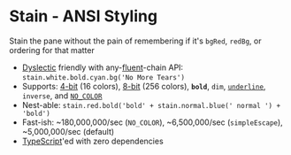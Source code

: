 # Stain - ANSI Styling

Stain the pane without the pain of remembering if it's `bgRed`, `redBg`, or ordering for that matter

+ [Dyslectic](https://en.wikipedia.org/wiki/Dyslexia) friendly with any-[fluent](https://en.wikipedia.org/wiki/Fluent_interface)-chain API: `stain.white.bold.cyan.bg('No More Tears')`
+ Supports: [4-bit](https://en.wikipedia.org/wiki/ANSI_escape_code#3-bit_and_4-bit) (16 colors), [8-bit](https://en.wikipedia.org/wiki/ANSI_escape_code#8-bit) (256 colors), **`bold`**, `dim`, <ins>`underline`</ins>, `inverse`, and [`NO_COLOR`](https://no-color.org)
+ Nest-able: `stain.red.bold('bold' + stain.normal.blue(' normal ') + 'bold')`
+ Fast-ish: ~180,000,000/sec (`NO_COLOR`), ~6,500,000/sec (`simpleEscape`), ~5,000,000/sec (default)
+ [TypeScript](https://www.typescriptlang.org)'ed with zero dependencies
